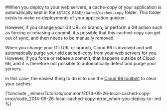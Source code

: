 <!-- post: -->


#When you deploy to your web servers, a cache-copy of your application is automatically kept in the `$STACK_BASE/shared/cached-copy` folder.
This folder exists to make re-deployments of your application quicker.

However, if you change your Git URL or branch, or perform a Git action such as forcing or rebasing a commit, it's possible that this cached-copy can get out of sync, and then needs to be manually removed.

When you change your Git URL or branch, Cloud 66 is involved and will automatically purge your old cached-copy from your web servers for you. However, if you force or rebase a commit, that happens outside of Cloud 66, and it is therefore not possible to automatically detect and purge your servers.

In this case, the easiest thing to do is to use the [Cloud 66 toolbelt](http://help.cloud66.com/toolbelt/toolbelt-stack-management) to clear your caches:



{%include _inlines/Tutorials/common/2014-09-26-local-cached-copy-error/code_2014-09-26-local-cached-copy-error_when-you-deploy-to-.md %}



